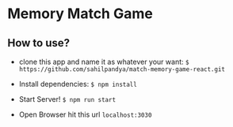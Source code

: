 # Memory Match Game

## How to use?

- clone this app and name it as whatever your want:
`$ https://github.com/sahilpandya/match-memory-game-react.git`

- Install dependencies:
`$ npm install`

- Start Server!
`$ npm run start`

- Open Browser hit this url
`localhost:3030`

